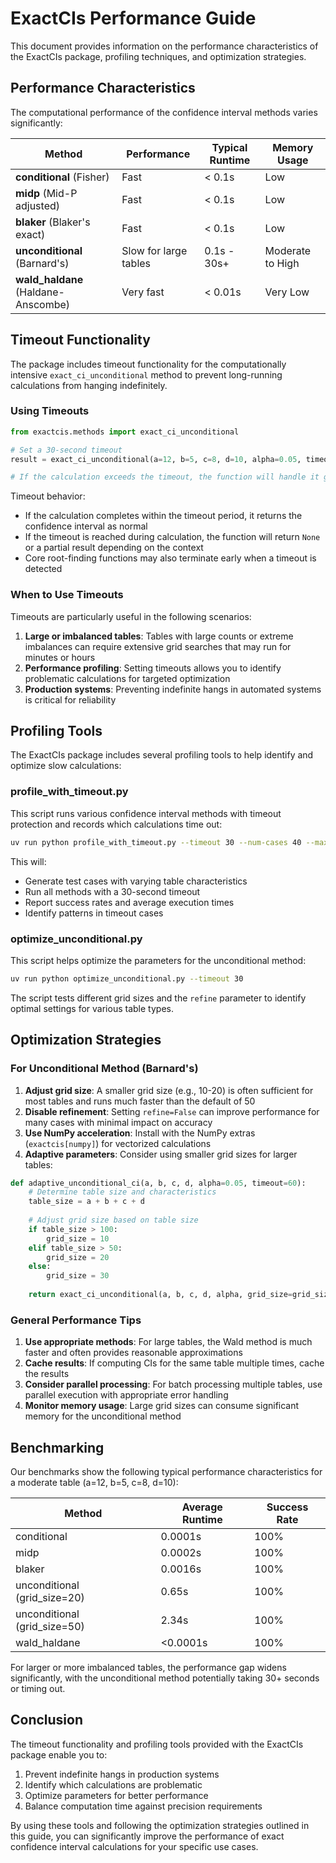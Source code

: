 # ExactCIs Performance Guide

This document provides information on the performance characteristics of the ExactCIs package, profiling techniques, and optimization strategies.

## Performance Characteristics

The computational performance of the confidence interval methods varies significantly:

| Method | Performance | Typical Runtime | Memory Usage |
|--------|-------------|----------------|--------------|
| **conditional** (Fisher) | Fast | < 0.1s | Low |
| **midp** (Mid-P adjusted) | Fast | < 0.1s | Low |
| **blaker** (Blaker's exact) | Fast | < 0.1s | Low |
| **unconditional** (Barnard's) | Slow for large tables | 0.1s - 30s+ | Moderate to High |
| **wald_haldane** (Haldane-Anscombe) | Very fast | < 0.01s | Very Low |

## Timeout Functionality

The package includes timeout functionality for the computationally intensive `exact_ci_unconditional` method to prevent long-running calculations from hanging indefinitely.

### Using Timeouts

```python
from exactcis.methods import exact_ci_unconditional

# Set a 30-second timeout
result = exact_ci_unconditional(a=12, b=5, c=8, d=10, alpha=0.05, timeout=30)

# If the calculation exceeds the timeout, the function will handle it gracefully
```

Timeout behavior:
- If the calculation completes within the timeout period, it returns the confidence interval as normal
- If the timeout is reached during calculation, the function will return `None` or a partial result depending on the context
- Core root-finding functions may also terminate early when a timeout is detected

### When to Use Timeouts

Timeouts are particularly useful in the following scenarios:

1. **Large or imbalanced tables**: Tables with large counts or extreme imbalances can require extensive grid searches that may run for minutes or hours
2. **Performance profiling**: Setting timeouts allows you to identify problematic calculations for targeted optimization
3. **Production systems**: Preventing indefinite hangs in automated systems is critical for reliability

## Profiling Tools

The ExactCIs package includes several profiling tools to help identify and optimize slow calculations:

### profile_with_timeout.py

This script runs various confidence interval methods with timeout protection and records which calculations time out:

```bash
uv run python profile_with_timeout.py --timeout 30 --num-cases 40 --max-count 100
```

This will:
- Generate test cases with varying table characteristics
- Run all methods with a 30-second timeout
- Report success rates and average execution times
- Identify patterns in timeout cases

### optimize_unconditional.py

This script helps optimize the parameters for the unconditional method:

```bash
uv run python optimize_unconditional.py --timeout 30
```

The script tests different grid sizes and the `refine` parameter to identify optimal settings for various table types.

## Optimization Strategies

### For Unconditional Method (Barnard's)

1. **Adjust grid size**: A smaller grid size (e.g., 10-20) is often sufficient for most tables and runs much faster than the default of 50
2. **Disable refinement**: Setting `refine=False` can improve performance for many cases with minimal impact on accuracy
3. **Use NumPy acceleration**: Install with the NumPy extras (`exactcis[numpy]`) for vectorized calculations
4. **Adaptive parameters**: Consider using smaller grid sizes for larger tables:

```python
def adaptive_unconditional_ci(a, b, c, d, alpha=0.05, timeout=60):
    # Determine table size and characteristics
    table_size = a + b + c + d
    
    # Adjust grid size based on table size
    if table_size > 100:
        grid_size = 10
    elif table_size > 50:
        grid_size = 20
    else:
        grid_size = 30
    
    return exact_ci_unconditional(a, b, c, d, alpha, grid_size=grid_size, timeout=timeout)
```

### General Performance Tips

1. **Use appropriate methods**: For large tables, the Wald method is much faster and often provides reasonable approximations
2. **Cache results**: If computing CIs for the same table multiple times, cache the results
3. **Consider parallel processing**: For batch processing multiple tables, use parallel execution with appropriate error handling
4. **Monitor memory usage**: Large grid sizes can consume significant memory for the unconditional method

## Benchmarking

Our benchmarks show the following typical performance characteristics for a moderate table (a=12, b=5, c=8, d=10):

| Method | Average Runtime | Success Rate |
|--------|----------------|--------------|
| conditional | 0.0001s | 100% |
| midp | 0.0002s | 100% |
| blaker | 0.0016s | 100% |
| unconditional (grid_size=20) | 0.65s | 100% |
| unconditional (grid_size=50) | 2.34s | 100% |
| wald_haldane | <0.0001s | 100% |

For larger or more imbalanced tables, the performance gap widens significantly, with the unconditional method potentially taking 30+ seconds or timing out.

## Conclusion

The timeout functionality and profiling tools provided with the ExactCIs package enable you to:

1. Prevent indefinite hangs in production systems
2. Identify which calculations are problematic
3. Optimize parameters for better performance
4. Balance computation time against precision requirements

By using these tools and following the optimization strategies outlined in this guide, you can significantly improve the performance of exact confidence interval calculations for your specific use cases.
